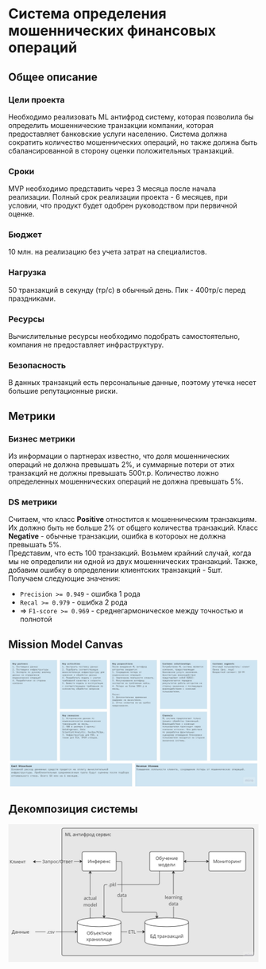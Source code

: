 # Система определения мошеннических финансовых операций

## Общее описание
### Цели проекта
Необходимо реализовать ML антифрод систему, которая позволила бы определить мошеннические транзакции компании, которая предоставляет банковские услуги населению. Система должна сократить количество мошеннических операций, но также должна быть сбалансированной в сторону оценки положительных транзакций.  
### Сроки
MVP необходимо представить через 3 месяца после начала реализации. Полный срок реализации проекта - 6 месяцев, при условии, что продукт будет одобрен руководством при первичной оценке.
### Бюджет
10 млн. на реализацию без учета затрат на специалистов. 
### Нагрузка
50 транзакций в секунду (тр/с) в обычный день. Пик - 400тр/с перед праздниками. 
### Ресурсы
Вычислительные ресурсы необходимо подобрать самостоятельно, компания не предоставляет инфраструктуру.
### Безопасность
В данных транзакций есть персональные данные, поэтому утечка несет большие репутационные риски.

## Метрики
### Бизнес метрики
Из информации о партнерах известно, что доля мошеннических операций не должна превышать 2%, и суммарные потери от этих транзакций не должны превышать 500т.р. Количество ложно определенных мошеннических операций не должна превышать 5%. 
### DS метрики
Считаем, что класс **Positive** отностится к мошенническим транзакциям. Их должно быть не больше 2% от общего количества транзакций. Класс **Negative** - обычные транзакции, ошибка в котороых не должна превышать 5%.\
Представим, что есть 100 транзакций. Возьмем крайний случай, когда мы не определили ни одной из двух мошеннических транзакций. Также, добавим ошибку в определении клиентских транзакций - 5шт. Получаем следующие значения:

* `Precision >= 0.949` - ошибка 1 рода
* `Recal >= 0.979` - ошибка 2 рода
* => `F1-score >= 0.969` - среднегармоническое между точностью и полнотой

## Mission Model Canvas
![Mission Canvas](otus_hw_1/img/Business-Model-Canvas_no_title.png)

## Декомпозиция системы
![System](otus_hw_1/img/System.png)


```python

```
